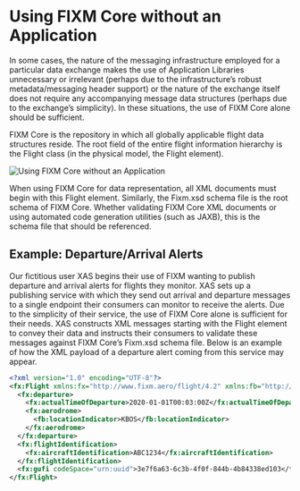 # Using FIXM Core without an Application

In some cases, the nature of the messaging infrastructure employed for a
particular data exchange makes the use of Application Libraries
unnecessary or irrelevant (perhaps due to the infrastructure’s robust
metadata/messaging header support) or the nature of the exchange itself
does not require any accompanying message data structures (perhaps due
to the exchange’s simplicity). In these situations, the use of FIXM Core
alone should be sufficient.

FIXM Core is the repository in which all globally applicable flight data
structures reside. The root field of the entire flight information
hierarchy is the Flight class (in the physical model, the Flight
element).

![Using FIXM Core without an Application](.//media/other-using-fixm-fixm-core-without-an-application-library-01.PNG "Using FIXM Core without an Application")

When using FIXM Core for data representation, all XML documents must
begin with this Flight element. Similarly, the Fixm.xsd schema file is
the root schema of FIXM Core. Whether validating FIXM Core XML documents
or using automated code generation utilities (such as JAXB), this is the
schema file that should be referenced.

## Example: Departure/Arrival Alerts

Our fictitious user XAS begins their use of FIXM wanting to publish
departure and arrival alerts for flights they monitor. XAS sets up a
publishing service with which they send out arrival and departure
messages to a single endpoint their consumers can monitor to receive the
alerts. Due to the simplicity of their service, the use of FIXM Core
alone is sufficient for their needs. XAS constructs XML messages
starting with the Flight element to convey their data and instructs
their consumers to validate these messages against FIXM Core’s Fixm.xsd
schema file. Below is an example of how the XML payload of a departure
alert coming from this service may appear.

``` xml
<?xml version="1.0" encoding="UTF-8"?>
<fx:Flight xmlns:fx="http://www.fixm.aero/flight/4.2" xmlns:fb="http://www.fixm.aero/base/4.2">
  <fx:departure>
    <fx:actualTimeOfDeparture>2020-01-01T00:03:00Z</fx:actualTimeOfDeparture>
    <fx:aerodrome>
      <fb:locationIndicator>KBOS</fb:locationIndicator>
    </fx:aerodrome>
  </fx:departure>
  <fx:flightIdentification>
    <fx:aircraftIdentification>ABC1234</fx:aircraftIdentification>
  </fx:flightIdentification>
  <fx:gufi codeSpace="urn:uuid">3e7f6a63-6c3b-4f0f-844b-4b84338ed103</fx:gufi>
</fx:Flight>
```
